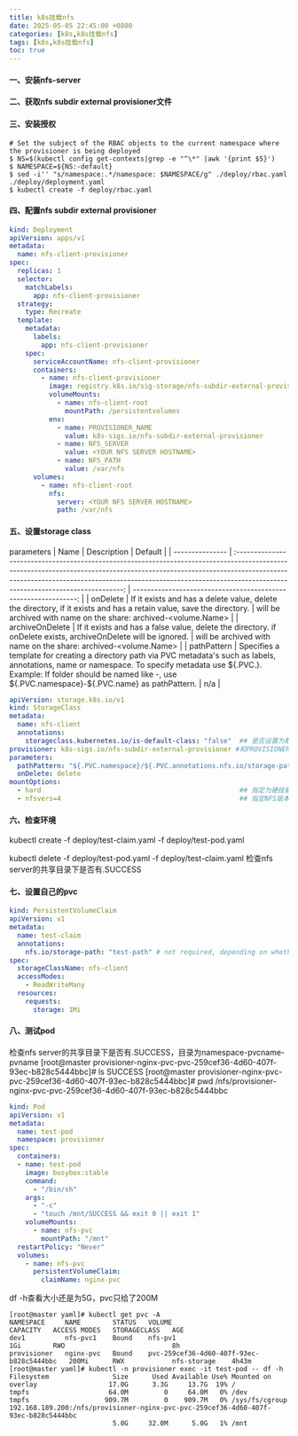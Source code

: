 ```yaml
---
title: k8s挂载nfs
date: 2025-05-05 22:45:00 +0800
categories: [k8s,k8s挂载nfs]
tags: [k8s,k8s挂载nfs]
toc: true
---
```


#### 一、安装nfs-server

#### 二、获取nfs subdir external provisioner文件

#### 三、安装授权
```shell
# Set the subject of the RBAC objects to the current namespace where the provisioner is being deployed
$ NS=$(kubectl config get-contexts|grep -e "^\*" |awk '{print $5}')
$ NAMESPACE=${NS:-default}
$ sed -i'' "s/namespace:.*/namespace: $NAMESPACE/g" ./deploy/rbac.yaml ./deploy/deployment.yaml
$ kubectl create -f deploy/rbac.yaml
```
#### 四、配置nfs subdir external provisioner

```yaml
kind: Deployment
apiVersion: apps/v1
metadata:
  name: nfs-client-provisioner
spec:
  replicas: 1
  selector:
    matchLabels:
      app: nfs-client-provisioner
  strategy:
    type: Recreate
  template:
    metadata:
      labels:
        app: nfs-client-provisioner
    spec:
      serviceAccountName: nfs-client-provisioner
      containers:
        - name: nfs-client-provisioner
          image: registry.k8s.io/sig-storage/nfs-subdir-external-provisioner:v4.0.2 #镜像地址需要修改为国内
          volumeMounts:
            - name: nfs-client-root
              mountPath: /persistentvolumes
          env:
            - name: PROVISIONER_NAME
              value: k8s-sigs.io/nfs-subdir-external-provisioner                    #PROVISIONER_NAME可以自定义，StorageClass的provisioner需要和这保持一致
            - name: NFS_SERVER
              value: <YOUR NFS SERVER HOSTNAME>                                     #更改为nfs_server的地址
            - name: NFS_PATH
              value: /var/nfs                                                       #更改为共享目录
      volumes:
        - name: nfs-client-root
          nfs:
            server: <YOUR NFS SERVER HOSTNAME>                                      #更改为nfs_server的地址
            path: /var/nfs                                                          #更改为共享目录
```
#### 五、设置storage class

parameters
| Name            |                                                                                                                                        Description                                                                                                                                         |                                                         Default |
| --------------- | :----------------------------------------------------------------------------------------------------------------------------------------------------------------------------------------------------------------------------------------------------------------------------------------: | --------------------------------------------------------------: |
| onDelete        |                                                                                    If it exists and has a delete value, delete the directory, if it exists and has a retain value, save the directory.                                                                                     | will be archived with name on the share: archived-<volume.Name> |
| archiveOnDelete |                                                                                       If it exists and has a false value, delete the directory. if onDelete exists, archiveOnDelete will be ignored.                                                                                       | will be archived with name on the share: archived-<volume.Name> |
| pathPattern     | Specifies a template for creating a directory path via PVC metadata's such as labels, annotations, name or namespace. To specify metadata use \${.PVC.<metadata>}. Example: If folder should be named like <pvc-namespace>-<pvc-name>, use \${.PVC.namespace}-${.PVC.name} as pathPattern. |                                                             n/a |
```yaml
apiVersion: storage.k8s.io/v1
kind: StorageClass
metadata:
  name: nfs-client
  annotations:
    storageclass.kubernetes.io/is-default-class: "false"  ## 是否设置为默认的storageclass
provisioner: k8s-sigs.io/nfs-subdir-external-provisioner #和PROVISIONER_NAME保持一致
parameters:
  pathPattern: "${.PVC.namespace}/${.PVC.annotations.nfs.io/storage-path}" # waits for nfs.io/storage-path annotation, if not specified will accept as empty string.
  onDelete: delete
mountOptions:
  - hard                                                  ## 指定为硬挂载方式
  - nfsvers=4                                             ## 指定NFS版本,这个需要根据NFS Server版本号设置
```
#### 六、检查环境
kubectl create -f deploy/test-claim.yaml -f deploy/test-pod.yaml

kubectl delete -f deploy/test-pod.yaml -f deploy/test-claim.yaml
检查nfs server的共享目录下是否有.SUCCESS
#### 七、设置自己的pvc

```yaml
kind: PersistentVolumeClaim
apiVersion: v1
metadata:
  name: test-claim
  annotations:
    nfs.io/storage-path: "test-path" # not required, depending on whether this annotation was shown in the storage class description
spec:
  storageClassName: nfs-client
  accessModes:
    - ReadWriteMany
  resources:
    requests:
      storage: 1Mi
```

#### 八、测试pod
检查nfs server的共享目录下是否有.SUCCESS，目录为namespace-pvcname-pvname
[root@master provisioner-nginx-pvc-pvc-259cef36-4d60-407f-93ec-b828c5444bbc]# ls
SUCCESS
[root@master provisioner-nginx-pvc-pvc-259cef36-4d60-407f-93ec-b828c5444bbc]# pwd
/nfs/provisioner-nginx-pvc-pvc-259cef36-4d60-407f-93ec-b828c5444bbc
```yaml
kind: Pod
apiVersion: v1
metadata:
  name: test-pod
  namespace: provisioner
spec:
  containers:
  - name: test-pod
    image: busybox:stable
    command:
      - "/bin/sh"
    args:
      - "-c"
      - "touch /mnt/SUCCESS && exit 0 || exit 1"
    volumeMounts:
      - name: nfs-pvc
        mountPath: "/mnt"
  restartPolicy: "Never"
  volumes:
    - name: nfs-pvc
      persistentVolumeClaim:
        claimName: nginx-pvc
```
df -h查看大小还是为5G，pvc只给了200M
```shell
[root@master yaml]# kubectl get pvc -A
NAMESPACE     NAME        STATUS   VOLUME                                     CAPACITY   ACCESS MODES   STORAGECLASS   AGE
dev1          nfs-pvc1    Bound    nfs-pv1                                    1Gi        RWO                           8h
provisioner   nginx-pvc   Bound    pvc-259cef36-4d60-407f-93ec-b828c5444bbc   200Mi      RWX            nfs-storage    4h43m
[root@master yaml]# kubectl -n provisioner exec -it test-pod -- df -h
Filesystem                Size      Used Available Use% Mounted on
overlay                  17.0G      3.3G     13.7G  19% /
tmpfs                    64.0M         0     64.0M   0% /dev
tmpfs                   909.7M         0    909.7M   0% /sys/fs/cgroup
192.168.189.200:/nfs/provisioner-nginx-pvc-pvc-259cef36-4d60-407f-93ec-b828c5444bbc
                          5.0G     32.0M      5.0G   1% /mnt
```